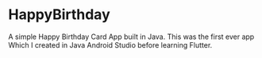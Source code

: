 # HappyBirthday
A simple Happy Birthday Card App built in Java. This was the first ever app Which I created in Java Android Studio before learning Flutter.
